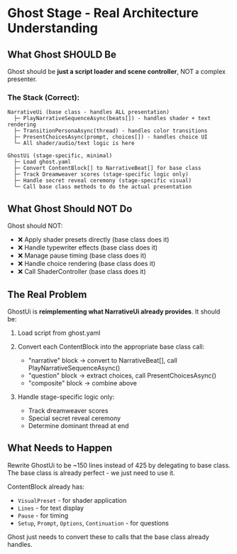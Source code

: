 # Ghost Stage - Real Architecture Understanding

## What Ghost SHOULD Be

Ghost should be **just a script loader and scene controller**, NOT a complex presenter.

### The Stack (Correct):
```
NarrativeUi (base class - handles ALL presentation)
  ├─ PlayNarrativeSequenceAsync(beats[]) - handles shader + text rendering
  ├─ TransitionPersonaAsync(thread) - handles color transitions  
  ├─ PresentChoicesAsync(prompt, choices[]) - handles choice UI
  └─ All shader/audio/text logic is here
    
GhostUi (stage-specific, minimal)
  ├─ Load ghost.yaml
  ├─ Convert ContentBlock[] to NarrativeBeat[] for base class
  ├─ Track Dreamweaver scores (stage-specific logic only)
  ├─ Handle secret reveal ceremony (stage-specific visual)
  └─ Call base class methods to do the actual presentation
```

## What Ghost Should NOT Do

Ghost should NOT:
- ❌ Apply shader presets directly (base class does it)
- ❌ Handle typewriter effects (base class does it)
- ❌ Manage pause timing (base class does it)
- ❌ Handle choice rendering (base class does it)
- ❌ Call ShaderController (base class does it)

## The Real Problem

GhostUi is **reimplementing what NarrativeUi already provides**. It should be:

1. Load script from ghost.yaml
2. Convert each ContentBlock into the appropriate base class call:
   - "narrative" block → convert to NarrativeBeat[], call PlayNarrativeSequenceAsync()
   - "question" block → extract choices, call PresentChoicesAsync()
   - "composite" block → combine above

3. Handle stage-specific logic only:
   - Track dreamweaver scores
   - Special secret reveal ceremony
   - Determine dominant thread at end

## What Needs to Happen

Rewrite GhostUi to be ~150 lines instead of 425 by delegating to base class. The base class is already perfect - we just need to use it.

ContentBlock already has:
- `VisualPreset` - for shader application
- `Lines` - for text display  
- `Pause` - for timing
- `Setup`, `Prompt`, `Options`, `Continuation` - for questions

Ghost just needs to convert these to calls that the base class already handles.
